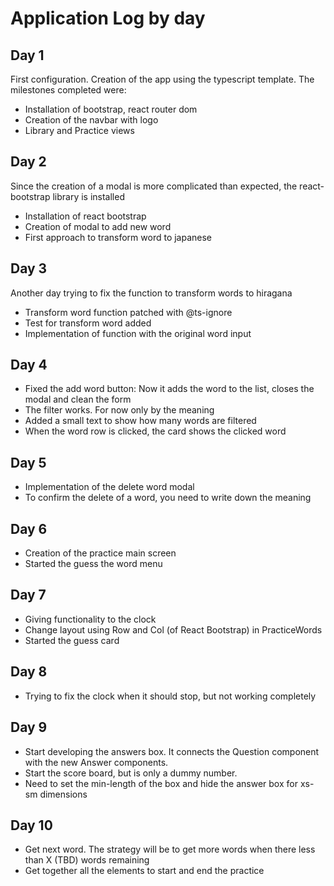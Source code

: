 # Application Log by day

## Day 1

First configuration. Creation of the app using the typescript template. The milestones completed were:

-   Installation of bootstrap, react router dom
-   Creation of the navbar with logo
-   Library and Practice views

## Day 2

Since the creation of a modal is more complicated than expected, the react-bootstrap library is installed

-   Installation of react bootstrap
-   Creation of modal to add new word
-   First approach to transform word to japanese

## Day 3

Another day trying to fix the function to transform words to hiragana

-   Transform word function patched with @ts-ignore
-   Test for transform word added
-   Implementation of function with the original word input

## Day 4

-   Fixed the add word button: Now it adds the word to the list, closes the modal and clean the form
-   The filter works. For now only by the meaning
-   Added a small text to show how many words are filtered
-   When the word row is clicked, the card shows the clicked word

## Day 5

-   Implementation of the delete word modal
-   To confirm the delete of a word, you need to write down the meaning

## Day 6

-   Creation of the practice main screen
-   Started the guess the word menu

## Day 7

-   Giving functionality to the clock
-   Change layout using Row and Col (of React Bootstrap) in PracticeWords
-   Started the guess card

## Day 8

-   Trying to fix the clock when it should stop, but not working completely

## Day 9

-   Start developing the answers box. It connects the Question component with the new Answer components.
-   Start the score board, but is only a dummy number.
-   Need to set the min-length of the box and hide the answer box for xs-sm dimensions

## Day 10

-   Get next word. The strategy will be to get more words when there less than X (TBD) words remaining
-   Get together all the elements to start and end the practice
